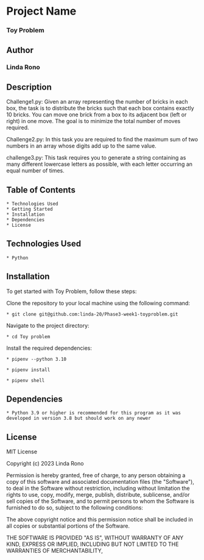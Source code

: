 # Project Name
### Toy Problem

## Author
### Linda Rono

## Description
Challenge1.py:
 Given an array representing the number of bricks in each box, the task is to distribute the bricks such that each box contains exactly 10 bricks. You can move one brick from a box to its adjacent box (left or right) in one move. The goal is to minimize the total number of moves required.
 
Challenge2.py: 
In this task you are required to find the maximum sum of two numbers in an array whose digits add up to the same value.

challenge3.py: 
This task requires you to generate a string containing as many different lowercase letters as possible, with each letter occurring an equal number of times.


## Table of Contents

    
    * Technologies Used
    * Getting Started
    * Installation
    * Dependencies
    * License

## Technologies Used

    * Python

## Installation
To get started with Toy Problem, follow these steps:

Clone the repository to your local machine using the following command:

    * git clone git@github.com:linda-20/Phase3-week1-toyproblem.git

Navigate to the project directory:
    
    * cd Toy problem

Install the required dependencies:

    * pipenv --python 3.10
    
    * pipenv install

    * pipenv shell


## Dependencies
    * Python 3.9 or higher is recommended for this program as it was developed in version 3.8 but should work on any newer

## License
MIT License

Copyright (c) 2023 Linda Rono

Permission is hereby granted, free of charge, to any person obtaining a copy
of this software and associated documentation files (the "Software"), to deal
in the Software without restriction, including without limitation the rights
to use, copy, modify, merge, publish, distribute, sublicense, and/or sell
copies of the Software, and to permit persons to whom the Software is
furnished to do so, subject to the following conditions:

The above copyright notice and this permission notice shall be included in all
copies or substantial portions of the Software.

THE SOFTWARE IS PROVIDED "AS IS", WITHOUT WARRANTY OF ANY KIND, EXPRESS OR
IMPLIED, INCLUDING BUT NOT LIMITED TO THE WARRANTIES OF MERCHANTABILITY,